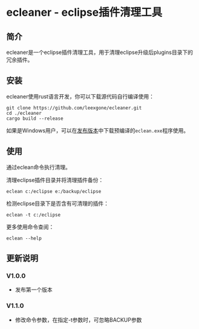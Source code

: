 # ecleaner - eclipse插件清理工具

## 简介

ecleaner是一个eclipse插件清理工具，用于清理eclipse升级后plugins目录下的冗余插件。

## 安装

ecleaner使用rust语言开发，你可以下载源代码自行编译使用：

``` shell
git clone https://github.com/leexgone/ecleaner.git
cd ./ecleaner
cargo build --release
```

如果是Windows用户，可以在[发布版本](https://github.com/leexgone/ecleaner/releases)中下载预编译的`eclean.exe`程序使用。

## 使用

通过eclean命令执行清理。

清理eclipse插件目录并将清理插件备份：

``` shell
eclean c:/eclipse e:/backup/eclipse
```

检测eclipse目录下是否含有可清理的插件：

``` shell
eclean -t c:/eclipse
```

更多使用命令查阅：

``` shell
eclean --help
```

## 更新说明

### V1.0.0

+ 发布第一个版本

### V1.1.0

+ 修改命令参数，在指定-t参数时，可忽略BACKUP参数
